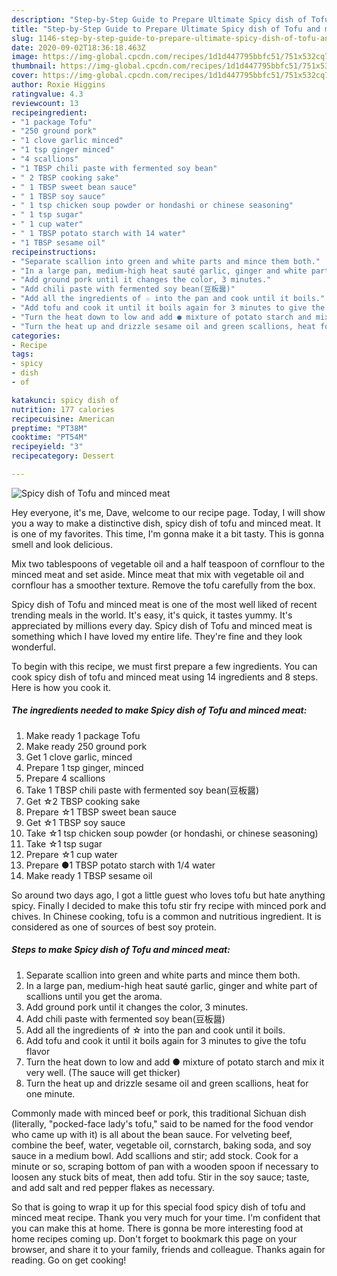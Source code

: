 ```yaml
---
description: "Step-by-Step Guide to Prepare Ultimate Spicy dish of Tofu and minced meat"
title: "Step-by-Step Guide to Prepare Ultimate Spicy dish of Tofu and minced meat"
slug: 1146-step-by-step-guide-to-prepare-ultimate-spicy-dish-of-tofu-and-minced-meat
date: 2020-09-02T18:36:18.463Z
image: https://img-global.cpcdn.com/recipes/1d1d447795bbfc51/751x532cq70/spicy-dish-of-tofu-and-minced-meat-recipe-main-photo.jpg
thumbnail: https://img-global.cpcdn.com/recipes/1d1d447795bbfc51/751x532cq70/spicy-dish-of-tofu-and-minced-meat-recipe-main-photo.jpg
cover: https://img-global.cpcdn.com/recipes/1d1d447795bbfc51/751x532cq70/spicy-dish-of-tofu-and-minced-meat-recipe-main-photo.jpg
author: Roxie Higgins
ratingvalue: 4.3
reviewcount: 13
recipeingredient:
- "1 package Tofu"
- "250 ground pork"
- "1 clove garlic minced"
- "1 tsp ginger minced"
- "4 scallions"
- "1 TBSP chili paste with fermented soy bean"
- " 2 TBSP cooking sake"
- " 1 TBSP sweet bean sauce"
- " 1 TBSP soy sauce"
- " 1 tsp chicken soup powder or hondashi or chinese seasoning"
- " 1 tsp sugar"
- " 1 cup water"
- " 1 TBSP potato starch with 14 water"
- "1 TBSP sesame oil"
recipeinstructions:
- "Separate scallion into green and white parts and mince them both."
- "In a large pan, medium-high heat sauté garlic, ginger and white part of scallions until you get the aroma."
- "Add ground pork until it changes the color, 3 minutes."
- "Add chili paste with fermented soy bean(豆板醤)"
- "Add all the ingredients of ☆ into the pan and cook until it boils."
- "Add tofu and cook it until it boils again for 3 minutes to give the tofu flavor"
- "Turn the heat down to low and add ● mixture of potato starch and mix it very well. (The sauce will get thicker)"
- "Turn the heat up and drizzle sesame oil and green scallions, heat for one minute."
categories:
- Recipe
tags:
- spicy
- dish
- of

katakunci: spicy dish of 
nutrition: 177 calories
recipecuisine: American
preptime: "PT38M"
cooktime: "PT54M"
recipeyield: "3"
recipecategory: Dessert

---
```



![Spicy dish of Tofu and minced meat](https://img-global.cpcdn.com/recipes/1d1d447795bbfc51/751x532cq70/spicy-dish-of-tofu-and-minced-meat-recipe-main-photo.jpg)

Hey everyone, it's me, Dave, welcome to our recipe page. Today, I will show you a way to make a distinctive dish, spicy dish of tofu and minced meat. It is one of my favorites. This time, I'm gonna make it a bit tasty. This is gonna smell and look delicious.

Mix two tablespoons of vegetable oil and a half teaspoon of cornflour to the minced meat and set aside. Mince meat that mix with vegetable oil and cornflour has a smoother texture. Remove the tofu carefully from the box.

Spicy dish of Tofu and minced meat is one of the most well liked of recent trending meals in the world. It's easy, it's quick, it tastes yummy. It's appreciated by millions every day. Spicy dish of Tofu and minced meat is something which I have loved my entire life. They're fine and they look wonderful.


To begin with this recipe, we must first prepare a few ingredients. You can cook spicy dish of tofu and minced meat using 14 ingredients and 8 steps. Here is how you cook it.

<!--inarticleads1-->

##### The ingredients needed to make Spicy dish of Tofu and minced meat:

1. Make ready 1 package Tofu
1. Make ready 250 ground pork
1. Get 1 clove garlic, minced
1. Prepare 1 tsp ginger, minced
1. Prepare 4 scallions
1. Take 1 TBSP chili paste with fermented soy bean(豆板醤)
1. Get  ☆2 TBSP cooking sake
1. Prepare  ☆1 TBSP sweet bean sauce
1. Get  ☆1 TBSP soy sauce
1. Take  ☆1 tsp chicken soup powder (or hondashi, or chinese seasoning)
1. Take  ☆1 tsp sugar
1. Prepare  ☆1 cup water
1. Prepare  ●1 TBSP potato starch with 1/4 water
1. Make ready 1 TBSP sesame oil


So around two days ago, I got a little guest who loves tofu but hate anything spicy. Finally I decided to make this tofu stir fry recipe with minced pork and chives. In Chinese cooking, tofu is a common and nutritious ingredient. It is considered as one of sources of best soy protein. 

<!--inarticleads2-->

##### Steps to make Spicy dish of Tofu and minced meat:

1. Separate scallion into green and white parts and mince them both.
1. In a large pan, medium-high heat sauté garlic, ginger and white part of scallions until you get the aroma.
1. Add ground pork until it changes the color, 3 minutes.
1. Add chili paste with fermented soy bean(豆板醤)
1. Add all the ingredients of ☆ into the pan and cook until it boils.
1. Add tofu and cook it until it boils again for 3 minutes to give the tofu flavor
1. Turn the heat down to low and add ● mixture of potato starch and mix it very well. (The sauce will get thicker)
1. Turn the heat up and drizzle sesame oil and green scallions, heat for one minute.


Commonly made with minced beef or pork, this traditional Sichuan dish (literally, &#34;pocked-face lady&#39;s tofu,&#34; said to be named for the food vendor who came up with it) is all about the bean sauce. For velveting beef, combine the beef, water, vegetable oil, cornstarch, baking soda, and soy sauce in a medium bowl. Add scallions and stir; add stock. Cook for a minute or so, scraping bottom of pan with a wooden spoon if necessary to loosen any stuck bits of meat, then add tofu. Stir in the soy sauce; taste, and add salt and red pepper flakes as necessary. 

So that is going to wrap it up for this special food spicy dish of tofu and minced meat recipe. Thank you very much for your time. I'm confident that you can make this at home. There is gonna be more interesting food at home recipes coming up. Don't forget to bookmark this page on your browser, and share it to your family, friends and colleague. Thanks again for reading. Go on get cooking!
